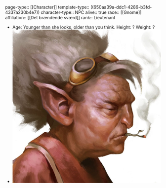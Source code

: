 page-type:: [[Character]]
template-type:: ((650aa39a-ddc1-4286-b3fd-4337a230b4e7))
character-type:: NPC
alive:: true
race:: [[Gnome]]
affiliation:: [[Det brændende sværd]] 
rank:: Lieutenant

- Age: Younger than she looks, older than you think.
  Height: ?
  Weight: ?
- ![image.png](../assets/image_1694771755205_0.png)